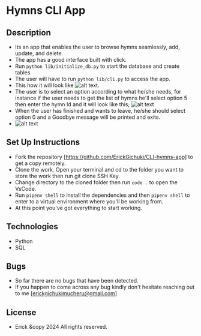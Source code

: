 # Hymns CLI App

## Description
- Its an app that enables the user to browse hymns seamlessly, add, update, and delete.
- The app has a good interface built with click.
- Run ```python lib/initialize_db.py``` to start the database and create tables
- The user will have to run ```python lib/cli.py``` to access the app.
- This how it will look like ![alt text](image.png).
- The user is to select an option according to what he/she needs, for instance if the user needs to get the list of hymns he'll select       option 5 then enter the hymn Id and it will look like this; ![alt text](image-1.png)
- When the user has finished and wants to leave, he/she should select option 0 and a Goodbye message will be printed and exits.
- ![alt text](image-2.png)
## Set Up Instructions
- Fork the repository [https://github.com/ErickGichuki/CLI-hymns-app] to get a copy remotely.
- Clone the work. Open your terminal and cd to the folder you want to store the work then run git clone SSH Key.
- Change directory to the cloned folder then run ```code .``` to open the VsCode.
- Run ```pipenv shell``` to install the dependencies and then ```pipenv shell``` to enter to a virtual environment where you'll be working from.
- At this point you've got everything to start working.
## Technologies
- Python
- SQL
## Bugs
- So far there are no bugs that have been detected.
- If you happen to come across any bug kindly don't hesitate reaching out to me [erickgichukimucheru@gmail.com]
## License
- Erick &copy 2024 All rights reserved.